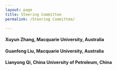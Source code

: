 ```yaml
---
layout: page
title: Steering Committee
permalink: /Steering Committee/

---
```


<!-- ## **Keynote Speakers** -->
#### Xuyun Zhang, Macquarie University, Australia

#### Guanfeng Liu, Macquarie University, Australia

#### Lianyong Qi, China University of Petroleum, China

<!-- | [**Prof. Tianqing Zhu**](https://profiles.uts.edu.au/Tianqing.Zhu) |
|--------------------|
| <img src="../figures/photo-zhu.jpeg" align="left" width="160"> Dr. Tianqing Zhu is an Associate Professor in Cyber Security in the Faculty of Engineering and IT at UTS, and the co-director of the Centre for Cyber Security & Privacy. She holds BEng and MEng degrees from Wuhan University, Wuhan, China and a PhD in Computer Science from Deakin Unviersity, Australia (2014). Prio to joining UTS, she was a Lecturer with the School of Information Technology, Deakin University, from 2014 to 2018. She has extensive experience teaching and researching privacy preserving, cyber security and security in Artificial Intelligence. In 2017, she co-wrote a monograph, Differential Privacy and Applications, which examined differential privacy and its application, and which has helped fill the gap between theory and application. The publication presented the most recent research on differential privacy from a theoretical perspective, and provided an approachable strategy for researchers and engineers to implement differential privacy in real-world applications. From 2017 to 2021, Tianqing received funding for two ARC Linkage projects and two ARC discovery projects, in total worth about $2 million. The projects are all focussed on privacy preservation and security. She is currently supervising a research fellow, 15 PhD students, one honours student, and four visiting scholars. Her research team has already made a positive impact on the cyber security and privacy research community. |
|**Title**|
| Fairness in Machine Learning: from fairness to privacy | -->
